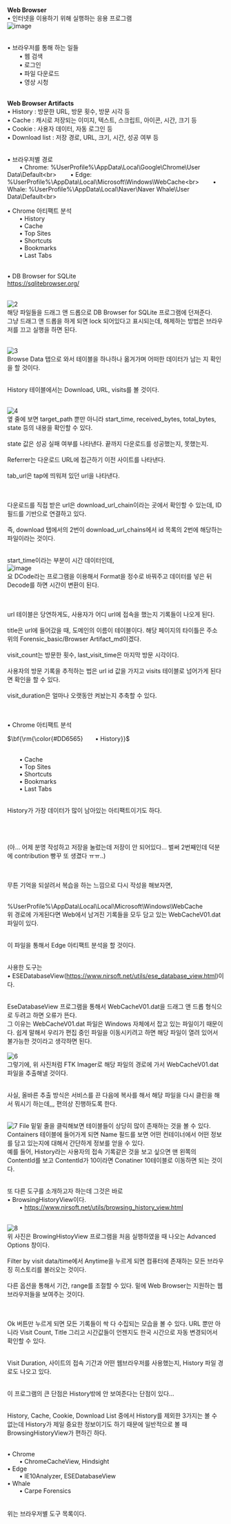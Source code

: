 **Web Browser**<br>
• 인터넷을 이용하기 위해 실행하는 응용 프로그램<br>
![image](https://github.com/user-attachments/assets/74917706-5915-4c50-b46b-f6594e52dfcb)<br><br>

• 브라우저를 통해 하는 일들<br>
  • 웹 검색<br>
  • 로그인<br>
  • 파일 다운로드<br>
  • 영상 시청<br><br>

**Web Browser Artifacts**<br>
• History : 방문한 URL, 방문 횟수, 방문 시각 등<br>
• Cache : 캐시로 저장되는 이미지, 텍스트, 스크립트, 아이콘, 시간, 크기 등<br>
• Cookie : 사용자 데이터, 자동 로그인 등<br>
• Download list : 저장 경로, URL, 크기, 시간, 성공 여부 등<br><br>

• 브라우저별 경로<br>
  • Chrome: %UserProfile%\AppData\Local\Google\Chrome\User Data\Default\<br>
  • Edge: %UserProfile%\AppData\Local\Microsoft\Windows\WebCache\<br>
  • Whale: %UserProfile%\AppData\Local\Naver\Naver Whale\User Data\Default\<br><br>

• Chrome 아티팩트 분석<br>
  • History<br>
  • Cache<br>
  • Top Sites<br>
  • Shortcuts<br>
  • Bookmarks<br>
  • Last Tabs<br><br>

• DB Browser for SQLite<br>
https://sqlitebrowser.org/<br><br>

![2](https://github.com/user-attachments/assets/a345d74b-a78a-44e5-91cb-6ed198b7046e)<br>
해당 파일들을 드래그 앤 드롭으로 DB Browser for SQLite 프로그램에 던져준다.<br>
그냥 드래그 앤 드롭을 하게 되면 lock 되어있다고 표시되는데, 해제하는 방법은 브라우저를 끄고 실행을 하면 된다.<br><br>

![3](https://github.com/user-attachments/assets/e24089e5-2e0b-42f2-a787-3a1fd5a6a997)<br>
Browse Data 탭으로 와서 테이블을 하나하나 옮겨가며 어떠한 데이터가 남는 지 확인을 할 것이다.<br><br>

History 테이블에서는 Download, URL, visits를 볼 것이다.<br><br>

![4](https://github.com/user-attachments/assets/c73222ec-4326-424a-8729-76353148cc2a)<br>
옆 줄에 보면 target_path 뿐만 아니라 start_time, received_bytes, total_bytes, state 등의 내용을 확인할 수 있다.<br><br>
state 값은 성공 실패 여부를 나타낸다. 끝까지 다운로드를 성공했는지, 못했는지.<br><br>
Referrer는 다운로드 URL에 접근하기 이전 사이트를 나타낸다.<br><br>
tab_url은 tap에 띄워져 있던 url을 나타낸다.<br><br><br>

다운로드를 직접 받은 url은 download_url_chain이라는 곳에서 확인할 수 있는데, ID 필드를 기반으로 연결하고 있다.<br><br>
즉, download 탭에서의 2번이 download_url_chains에서 id 목록의 2번에 해당하는 파일이라는 것이다.<br><br>

start_time이라는 부분이 시간 데이터인데,<br>
![image](https://github.com/user-attachments/assets/03516db2-fe08-4b06-baf3-072e33b40f3b)<br>
요 DCode라는 프로그램을 이용해서 Format을 정수로 바꿔주고 데이터를 넣은 뒤 Decode를 하면 시간이 변환이 된다.<br><br><br>

url 테이블은 당연하게도, 사용자가 어디 url에 접속을 했는지 기록들이 나오게 된다.<br><br>
title은 url에 들어갔을 때, 도메인의 이름이 테이블이다. 해당 페이지의 타이틀은 주소 위의 Forensic_basic/Browser Artifact_md이겠다.<br><br>
visit_count는 방문한 횟수, last_visit_time은 마지막 방문 시각이다.<br><br>
사용자의 방문 기록을 추적하는 법은 url id 값을 가지고 visits 테이블로 넘어가게 된다면 확인을 할 수 있다.<br><br>
visit_duration은 얼마나 오랫동안 켜놨는지 추축할 수 있다.<br><br><br>

• Chrome 아티팩트 분석<br>
<p>$\bf{\rm{\color{#DD6565}  • History}}$</p><br>
  • Cache<br>
  • Top Sites<br>
  • Shortcuts<br>
  • Bookmarks<br>
  • Last Tabs<br><br>

History가 가장 데이터가 많이 남아있는 아티팩트이기도 하다.<br><br><br><br>

(아... 어제 분명 작성하고 저장을 눌렀는데 저장이 안 되어있다... 벌써 2번째인데 덕분에 contribution 빵꾸 또 생겼다 ㅠㅠ..)<br><br><br>

무튼 기억을 되살려서 복습을 하는 느낌으로 다시 작성을 해보자면,<br><br>

%UserProfile%\AppData\Local\Local\Microsoft\Windows\WebCache<br>
위 경로에 가게된다면 Web에서 남겨진 기록들을 모두 담고 있는 WebCacheV01.dat 파일이 있다.<br><br>

이 파일을 통해서 Edge 아티팩트 분석을 할 것이다.<br><br>

사용한 도구는<br>
• ESEDatabaseView(https://www.nirsoft.net/utils/ese_database_view.html)이다.<br><br>

EseDatabaseView 프로그램을 통해서 WebCacheV01.dat을 드래그 앤 드롭 형식으로 두려고 하면 오류가 뜬다.<br>
그 이유는 WebCacheV01.dat 파일은 Windows 자체에서 잡고 있는 파일이기 때문이다. 쉽게 말해서 우리가 편집 중인 파일을 이동시키려고 하면 해당 파일이 열려 있어서 불가능한 것이라고 생각하면 된다.<br><br>
![6](https://github.com/user-attachments/assets/8547dc01-1ec1-4ffb-92c5-fe309ac5cb22)<br>
그렇기에, 위 사진처럼 FTK Imager로 해당 파일의 경로에 가서 WebCacheV01.dat 파일을 추출해낼 것이다.<br><br>

사실, 올바른 추출 방식은 서비스를 끈 다음에 복사를 해서 해당 파일을 다시 클린을 해서 뭐시기 하는데,,, 편의상 진행하도록 한다.<br><br>

![7](https://github.com/user-attachments/assets/661eb138-4363-4858-967a-b6be949be41f)
File 밑밑 줄을 클릭해보면 테이블들이 상당히 많이 존재하는 것을 볼 수 있다.<br>
Containers 테이블에 들어가게 되면 Name 필드를 보면 어떤 컨테이너에서 어떤 정보를 담고 있는지에 대해서 간단하게 정보를 얻을 수 있다.<br>
예를 들어, History라는 사용자의 접속 기록같은 것을 보고 싶으면 맨 왼쪽의 ContentId를 보고 ContentId가 10이라면 Conatiner 10테이블로 이동하면 되는 것이다.<br><br>

또 다른 도구를 소개하고자 하는데 그것은 바로<br>
• BrowsingHistoryView이다.<br>
  • https://www.nirsoft.net/utils/browsing_history_view.html<br><br>

![8](https://github.com/user-attachments/assets/a4afb3a5-b389-400a-8daa-6b81711496e0)<br>
위 사진은 BrowingHistoyView 프로그램을 처음 실행하였을 때 나오는 Advanced Options 창이다.<br><br>
Filter by visit data/time에서 Anytime을 누르게 되면 컴퓨터에 존재하는 모든 브라우징 히스토리를 불러오는 것이다.<br><br>
다른 옵션을 통해서 기간, range를 조절할 수 있다. 밑에 Web Browser는 지원하는 웹 브라우저들을 보여주는 것이다.<br><br><br>

Ok 버튼만 누르게 되면 모든 기록들이 싹 다 수집되는 모습을 볼 수 있다. URL 뿐만 아니라 Visit Count, Title 그리고 시간값들이 언젠지도 한국 시간으로 자동 변경되어서 확인할 수 있다.<br><br>

Visit Duration, 사이트의 접속 기간과 어떤 웹브라우저를 사용했는지, History 파일 경로도 나오고 있다.<br><br>

이 프로그램의 큰 단점은 History밖에 안 보여준다는 단점이 있다...<br><Br>

History, Cache, Cookie, Download List 중에서 History를 제외한 3가지는 볼 수 없는데 History가 제일 중요한 정보이기도 하기 때문에 일반적으로 볼 때 BrowsingHistoryView가 편하긴 하다.<br><Br>

• Chrome<br>
  • ChromeCacheView, Hindsight<br>
• Edge<br>
  • IE10Analyzer, ESEDatabaseView<br>
• Whale<br>
  • Carpe Forensics<br><br><br>
위는 브라우저별 도구 목록이다.<br>




